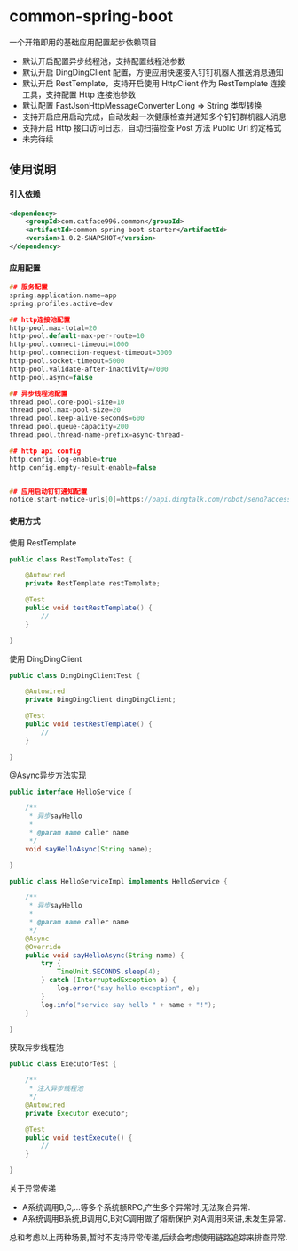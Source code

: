 # common-spring-boot

一个开箱即用的基础应用配置起步依赖项目

- 默认开启配置异步线程池，支持配置线程池参数
- 默认开启 DingDingClient 配置，方便应用快速接入钉钉机器人推送消息通知
- 默认开启 RestTemplate，支持开启使用 HttpClient 作为 RestTemplate 连接工具，支持配置 Http 连接池参数
- 默认配置 FastJsonHttpMessageConverter Long => String 类型转换
- 支持开启应用启动完成，自动发起一次健康检查并通知多个钉钉群机器人消息
- 支持开启 Http 接口访问日志，自动扫描检查 Post 方法 Public Url 约定格式
- 未完待续

## 使用说明

#### 引入依赖

```xml
<dependency>
    <groupId>com.catface996.common</groupId>
    <artifactId>common-spring-boot-starter</artifactId>
    <version>1.0.2-SNAPSHOT</version>
</dependency>
```

#### 应用配置

```c
## 服务配置
spring.application.name=app
spring.profiles.active=dev

## http连接池配置
http-pool.max-total=20
http-pool.default-max-per-route=10
http-pool.connect-timeout=1000
http-pool.connection-request-timeout=3000
http-pool.socket-timeout=5000
http-pool.validate-after-inactivity=7000
http-pool.async=false

## 异步线程池配置
thread.pool.core-pool-size=10
thread.pool.max-pool-size=20
thread.pool.keep-alive-seconds=600
thread.pool.queue-capacity=200
thread.pool.thread-name-prefix=async-thread-

## http api config
http.config.log-enable=true
http.config.empty-result-enable=false


## 应用启动钉钉通知配置
notice.start-notice-urls[0]=https://oapi.dingtalk.com/robot/send?access_token=362f156dab8e31f8e638f16e50d3649ccbdc37c372d7e5eeb513d88bc83fe287

```


#### 使用方式

使用 RestTemplate

```java
public class RestTemplateTest {

    @Autowired
    private RestTemplate restTemplate;

    @Test
    public void testRestTemplate() {
        // 
    }

}
```

使用 DingDingClient

```java
public class DingDingClientTest {

    @Autowired
    private DingDingClient dingDingClient;

    @Test
    public void testRestTemplate() {
        // 
    }

}
```

@Async异步方法实现

```java
public interface HelloService {

    /**
     * 异步sayHello
     *
     * @param name caller name
     */
    void sayHelloAsync(String name);

}

public class HelloServiceImpl implements HelloService {

    /**
     * 异步sayHello
     *
     * @param name caller name
     */
    @Async
    @Override
    public void sayHelloAsync(String name) {
        try {
            TimeUnit.SECONDS.sleep(4);
        } catch (InterruptedException e) {
            log.error("say hello exception", e);
        }
        log.info("service say hello " + name + "!");
    }

}
```

获取异步线程池

```java
public class ExecutorTest {

    /**
     * 注入异步线程池
     */
    @Autowired
    private Executor executor;

    @Test
    public void testExecute() {
        // 
    }

}
```

关于异常传递

* A系统调用B,C,...等多个系统额RPC,产生多个异常时,无法聚合异常.
* A系统调用B系统,B调用C,B对C调用做了熔断保护,对A调用B来讲,未发生异常.

总和考虑以上两种场景,暂时不支持异常传递,后续会考虑使用链路追踪来排查异常.
